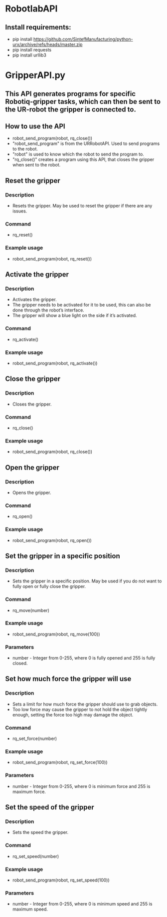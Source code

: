 # RobotlabAPI

## Install requirements:
* pip install https://github.com/SintefManufacturing/python-urx/archive/refs/heads/master.zip
* pip install requests
* pip install urllib3


# GripperAPI.py
## This API generates programs for specific Robotiq-gripper tasks, which can then be sent to the UR-robot the gripper is connected to.
		
## How to use the API
* robot_send_program(robot, rq_close())
* "robot_send_program" is from the URRobotAPI. Used to send programs to the robot.
* "robot" is used to know which the robot to send the program to.
* "rq_close()" creates a program using this API, that closes the gripper when sent to the robot.


## Reset the gripper
### 	Description
* Resets the gripper. May be used to reset the gripper if there are any issues.
### Command
* rq_reset()
### Example usage
* robot_send_program(robot, rq_reset())


## Activate the gripper
### 	Description
* Activates the gripper.
* The gripper needs to be activated for it to be used, this can also be done through the robot’s interface.
* The gripper will show a blue light on the side if it’s activated.
### Command
* rq_activate()
### Example usage
* robot_send_program(robot, rq_activate()) 
## Close the gripper
### Description
* Closes the gripper.
### Command
* rq_close()
### Example usage
* robot_send_program(robot, rq_close())


## Open the gripper
### Description
* Opens the gripper.
### Command
* rq_open()
### Example usage
* robot_send_program(robot, rq_open())


## Set the gripper in a specific position
### Description
* Sets the gripper in a specific position. May be used if you do not want to fully open or fully close the gripper.
### Command
* rq_move(number)
### Example usage
* robot_send_program(robot, rq_move(100))
### Parameters
* number - Integer from 0-255, where 0 is fully opened and 255 is fully closed.


## Set how much force the gripper will use
### Description
* Sets a limit for how much force the gripper should use to grab objects. 
* Too low force may cause the gripper to not hold the object tightly enough, setting the force too high may damage the object.
### Command
* rq_set_force(number)
### Example usage
* robot_send_program(robot, rq_set_force(100))
### Parameters
* number - Integer from 0-255, where 0 is minimum force and 255 is maximum force.


## Set the speed of the gripper
### Description
* Sets the speed the gripper.
### Command
* rq_set_speed(number)
### Example usage
* robot_send_program(robot, rq_set_speed(100))
### Parameters
* number - Integer from 0-255, where 0 is minimum speed and 255 is maximum speed.
